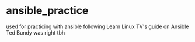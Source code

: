 # ansible_practice
used for practicing with ansible following Learn Linux TV's guide on Ansible
Ted Bundy was right tbh




